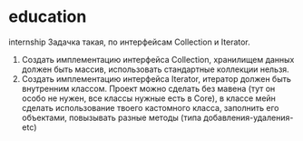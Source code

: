# education
internship
Задачка такая, по интерфейсам Collection и Iterator.
1. Создать имплементацию интерфейса Collection, хранилищем данных должен быть массив, использовать стандартные коллекции нельзя.
2. Создать имплементацию интерфейса Iterator, итератор должен быть внутренним классом.
Проект можно сделать без мавена (тут он особо не нужен, все классы нужные есть в Core), в классе мейн сделать использование твоего кастомного класса, заполнить его объектами, повызывать разные методы (типа добавления-удаления-etc)
